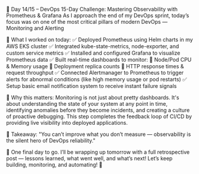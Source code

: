 🚀 Day 14/15 – DevOps 15-Day Challenge: Mastering Observability with Prometheus & Grafana
As I approach the end of my DevOps sprint, today’s focus was on one of the most critical pillars of modern DevOps — Monitoring and Alerting 

📌 What I worked on today:
✅ Deployed Prometheus using Helm charts in my AWS EKS cluster
 ✅ Integrated kube-state-metrics, node-exporter, and custom service metrics
 ✅ Installed and configured Grafana to visualize Prometheus data
 ✅ Built real-time dashboards to monitor:
 🔹 Node/Pod CPU & Memory usage
 🔹 Deployment replica counts
 🔹 HTTP response times & request throughput
 ✅ Connected Alertmanager to Prometheus to trigger alerts for abnormal conditions (like high memory usage or pod restarts)
 ✅ Setup basic email notification system to receive instant failure signals 

🔧 Why this matters:
 Monitoring is not just about pretty dashboards. It's about understanding the state of your system at any point in time, identifying anomalies before they become incidents, and creating a culture of proactive debugging.
 This step completes the feedback loop of CI/CD by providing live visibility into deployed applications.

🎯 Takeaway:
"You can’t improve what you don’t measure — observability is the silent hero of DevOps reliability."

📅 One final day to go. I’ll be wrapping up tomorrow with a full retrospective post — lessons learned, what went well, and what’s next!
Let’s keep building, monitoring, and automating! 💪
